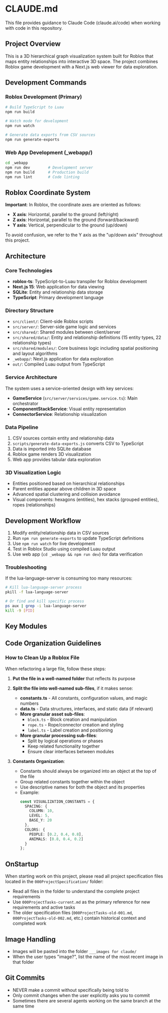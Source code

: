 # CLAUDE.md

This file provides guidance to Claude Code (claude.ai/code) when working with code in this repository.

## Project Overview

This is a 3D hierarchical graph visualization system built for Roblox that maps entity relationships into interactive 3D space. The project combines Roblox game development with a Next.js web viewer for data exploration.

## Development Commands

### Roblox Development (Primary)

```bash
# Build TypeScript to Luau
npm run build

# Watch mode for development
npm run watch

# Generate data exports from CSV sources
npm run generate-exports
```

### Web App Development (\_webapp/)

```bash
cd _webapp
npm run dev        # Development server
npm run build      # Production build
npm run lint       # Code linting
```

## Roblox Coordinate System

**Important**: In Roblox, the coordinate axes are oriented as follows:
- **X axis**: Horizontal, parallel to the ground (left/right)
- **Z axis**: Horizontal, parallel to the ground (forward/backward)
- **Y axis**: Vertical, perpendicular to the ground (up/down)

To avoid confusion, we refer to the Y axis as the "up/down axis" throughout this project.

## Architecture

### Core Technologies

- **roblox-ts**: TypeScript-to-Luau transpiler for Roblox development
- **Next.js 15**: Web application for data viewing
- **SQLite**: Entity and relationship data storage
- **TypeScript**: Primary development language

### Directory Structure

- `src/client/`: Client-side Roblox scripts
- `src/server/`: Server-side game logic and services
- `src/shared/`: Shared modules between client/server
- `src/shared/data/`: Entity and relationship definitions (15 entity types, 22 relationship types)
- `src/shared/modules/`: Core business logic including spatial positioning and layout algorithms
- `_webapp/`: Next.js application for data exploration
- `out/`: Compiled Luau output from TypeScript

### Service Architecture

The system uses a service-oriented design with key services:

- **GameService** (`src/server/services/game.service.ts`): Main orchestrator
- **ComponentStackService**: Visual entity representation
- **ConnectorService**: Relationship visualization

### Data Pipeline

1. CSV sources contain entity and relationship data
2. `scripts/generate-data-exports.js` converts CSV to TypeScript
3. Data is imported into SQLite database
4. Roblox game renders 3D visualization
5. Web app provides tabular data exploration

### 3D Visualization Logic

- Entities positioned based on hierarchical relationships
- Parent entities appear above children in 3D space
- Advanced spatial clustering and collision avoidance
- Visual components: hexagons (entities), hex stacks (grouped entities), ropes (relationships)

## Development Workflow

1. Modify entity/relationship data in CSV sources
2. Run `npm run generate-exports` to update TypeScript definitions
3. Use `npm run watch` for live development
4. Test in Roblox Studio using compiled Luau output
5. Use web app (`cd _webapp && npm run dev`) for data verification

### Troubleshooting

If the lua-language-server is consuming too many resources:
```bash
# Kill lua-language-server process
pkill -f lua-language-server

# Or find and kill specific process
ps aux | grep -i lua-language-server
kill -9 [PID]
```

## Key Modules

## Code Organization Guidelines

### How to Clean Up a Roblox File

When refactoring a large file, follow these steps:

1. **Put the file in a well-named folder** that reflects its purpose

2. **Split the file into well-named sub-files**, if it makes sense:
   - **constants.ts** - All constants, configuration values, and magic numbers
   - **data.ts** - Data structures, interfaces, and static data (if relevant)
   - **More granular asset sub-files**:
     - `block.ts` - Block creation and manipulation
     - `rope.ts` - Rope/connector creation and styling
     - `label.ts` - Label creation and positioning
   - **More granular processing sub-files**:
     - Split by logical operations or phases
     - Keep related functionality together
     - Ensure clear interfaces between modules

3. **Constants Organization**:
   - Constants should always be organized into an object at the top of the file
   - Group related constants together within the object
   - Use descriptive names for both the object and its properties
   - Example:
     ```typescript
     const VISUALIZATION_CONSTANTS = {
       SPACING: {
         COLUMN: 10,
         LEVEL: 5,
         BASE_Y: 20
       },
       COLORS: {
         PEOPLE: [0.2, 0.4, 0.8],
         ANIMALS: [0.8, 0.4, 0.2]
       }
     };
     ```

## OnStartup

When starting work on this project, please read all project specification files located in the `000ProjectSpecification/` folder:

- Read all files in the folder to understand the complete project requirements
- Use `000ProjectTasks-current.md` as the primary reference for new requirements and active tasks
- The older specification files (`000ProjectTasks-old-001.md`, `000ProjectTasks-old-002.md`, etc.) contain historical context and completed work

## Image Handling

- Images will be pasted into the folder `___images for claude/`
- When the user types "image?", list the name of the most recent image in that folder

## Git Commits

- NEVER make a commit without specifically being told to
- Only commit changes when the user explicitly asks you to commit
- Sometimes there are several agents working on the same branch at the same time
